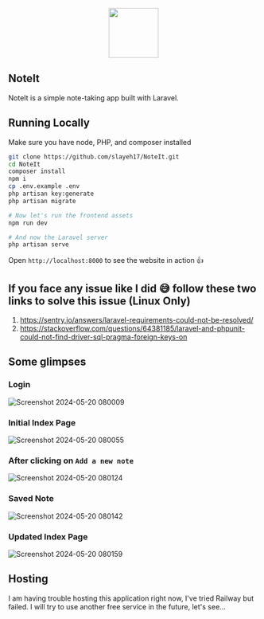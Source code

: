 <p align='center'>
    <img src="https://github.com/slayeh17/NoteIt/assets/104914725/aa643fd5-01fd-4c5a-95f2-a935a9f83216" width=100>
</p>

## NoteIt
NoteIt is a simple note-taking app built with Laravel.

## Running Locally
Make sure you have node, PHP, and composer installed
```bash
git clone https://github.com/slayeh17/NoteIt.git
cd NoteIt
composer install
npm i
cp .env.example .env
php artisan key:generate
php artisan migrate

# Now let's run the frontend assets
npm run dev

# And now the Laravel server
php artisan serve
```
Open `http://localhost:8000` to see the website in action 👍

## If you face any issue like I did 😅 follow these two links to solve this issue (Linux Only)
1. https://sentry.io/answers/laravel-requirements-could-not-be-resolved/
2. https://stackoverflow.com/questions/64381185/laravel-and-phpunit-could-not-find-driver-sql-pragma-foreign-keys-on

## Some glimpses
### Login
![Screenshot 2024-05-20 080009](https://github.com/slayeh17/NoteIt/assets/104914725/f66ed245-0d64-4d14-abb6-bbc11e619d99)

### Initial Index Page
![Screenshot 2024-05-20 080055](https://github.com/slayeh17/NoteIt/assets/104914725/a7645b58-969c-4bfb-832b-cbcb49aacc1b)

### After clicking on `Add a new note`
![Screenshot 2024-05-20 080124](https://github.com/slayeh17/NoteIt/assets/104914725/de76ebcf-1613-4d85-ae86-42e5def4a30c)

### Saved Note
![Screenshot 2024-05-20 080142](https://github.com/slayeh17/NoteIt/assets/104914725/c86d266b-d147-4fd5-8972-d22d9502a4c3)

### Updated Index Page
![Screenshot 2024-05-20 080159](https://github.com/slayeh17/NoteIt/assets/104914725/d03e4400-115a-49b7-b0ed-7d2ac76a6996)


## Hosting
I am having trouble hosting this application right now, I've tried Railway but failed. I will try to use another free service in the future, let's see...
